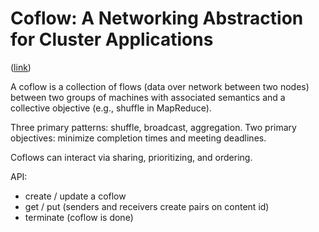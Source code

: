 # Coflow: A Networking Abstraction for Cluster Applications
([link](https://drive.google.com/open?id=0B_10gtxnPV-_VnloRm11SzhCejg))

A coflow is a collection of flows (data over network between two nodes) between two groups of machines with associated semantics and a collective objective (e.g., shuffle in MapReduce).

Three primary patterns: shuffle, broadcast, aggregation. Two primary objectives: minimize completion times and meeting deadlines.

Coflows can interact via sharing, prioritizing, and ordering.

API:
- create / update a coflow
- get / put (senders and receivers create pairs on content id)
- terminate (coflow is done)
